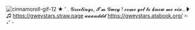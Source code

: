   ![cinnamoroll-gif-12](https://github.com/user-attachments/assets/7e74f40d-8570-4d2f-addf-67c934817777)   ★ ' .
  𝓖𝓻𝓮𝓮𝓽𝓲𝓷𝓰𝓼, 𝓘'𝓶 𝓖𝔀𝓮𝔂 !  𝓬𝓸𝓶𝓮 𝓰𝓮𝓽 𝓽𝓸 𝓴𝓷𝓸𝔀 𝓶𝓮 𝓿𝓲𝓪..
❥ ♫ https://gweystars.straw.page  𝓪𝓪𝓪𝓷𝓭𝓭𝓭  https://gweystars.atabook.org/ ✉⋆' -

